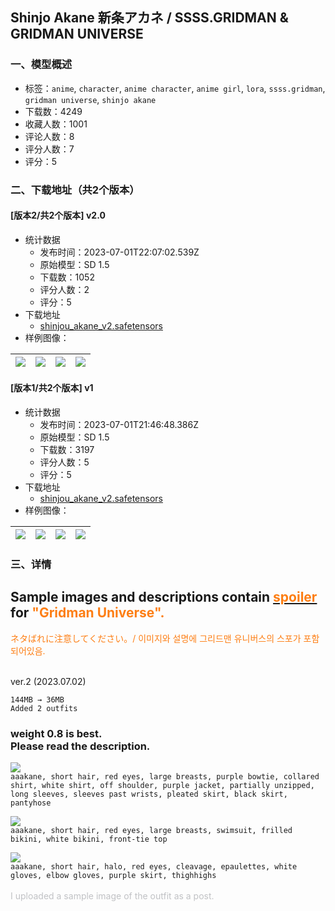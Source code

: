 ## Shinjo Akane 新条アカネ / SSSS.GRIDMAN & GRIDMAN UNIVERSE
### 一、模型概述

- 标签：`anime`, `character`, `anime character`, `anime girl`, `lora`, `ssss.gridman`, `gridman universe`, `shinjo akane`
- 下载数：4249
- 收藏人数：1001
- 评论人数：8
- 评分人数：7
- 评分：5

### 二、下载地址（共2个版本）

#### [版本2/共2个版本] v2.0

- 统计数据
  - 发布时间：2023-07-01T22:07:02.539Z
  - 原始模型：SD 1.5
  - 下载数：1052
  - 评分人数：2
  - 评分：5
- 下载地址
  - [shinjou_akane_v2.safetensors](https://civitai.com/api/download/models/108238)
- 样例图像：

| <img src="https://image.civitai.com/xG1nkqKTMzGDvpLrqFT7WA/a435a5cb-acc4-4650-b2e8-ff46ba9a238e/width=450/1363331.jpeg" /> | <img src="https://image.civitai.com/xG1nkqKTMzGDvpLrqFT7WA/5f94a9d2-a101-4e58-83a0-72157ab5392e/width=450/1363340.jpeg" /> | <img src="https://image.civitai.com/xG1nkqKTMzGDvpLrqFT7WA/399ef59f-49be-4f3d-99ef-543e3156ec43/width=450/1363344.jpeg" /> | <img src="https://image.civitai.com/xG1nkqKTMzGDvpLrqFT7WA/645f172d-e96c-4fab-94be-c85e1c7be50e/width=450/1363333.jpeg" /> |
| ---- | ---- | ---- | ---- |

#### [版本1/共2个版本] v1

- 统计数据
  - 发布时间：2023-07-01T21:46:48.386Z
  - 原始模型：SD 1.5
  - 下载数：3197
  - 评分人数：5
  - 评分：5
- 下载地址
  - [shinjou_akane_v2.safetensors](https://civitai.com/api/download/models/23062)
- 样例图像：

| <img src="https://image.civitai.com/xG1nkqKTMzGDvpLrqFT7WA/752c6c8b-6018-4e13-1b87-e90c67b08300/width=450/249513.jpeg" /> | <img src="https://image.civitai.com/xG1nkqKTMzGDvpLrqFT7WA/6859f2e6-0291-472d-ec38-24e8a6c46200/width=450/249522.jpeg" /> | <img src="https://image.civitai.com/xG1nkqKTMzGDvpLrqFT7WA/65232a5f-0eab-4391-095f-288a33048900/width=450/249521.jpeg" /> | <img src="https://image.civitai.com/xG1nkqKTMzGDvpLrqFT7WA/84caf6ea-db9e-4bf3-d682-2e164fa8be00/width=450/249520.jpeg" /> |
| ---- | ---- | ---- | ---- |


### 三、详情
<h2 id="heading-370">Sample images and descriptions contain <u><span style="color:rgb(253, 126, 20)">spoiler</span></u><span style="color:rgb(253, 126, 20)"> </span>for <span style="color:rgb(253, 126, 20)">"Gridman Universe".</span></h2><p><span style="color:rgb(253, 126, 20)">ネタばれに注意してください。/ 이미지와 설명에 그리드맨 유니버스의 스포가 포함되어있음.</span></p><p><br />ver.2 (2023.07.02)</p><pre><code>144MB → 36MB
Added 2 outfits</code></pre><h3 id="heading-371">weight 0.8 is best.<br />Please read the description.</h3><p></p><p><img src="https://image.civitai.com/xG1nkqKTMzGDvpLrqFT7WA/764d1822-7491-4130-bf65-562db76d3960/width=525/764d1822-7491-4130-bf65-562db76d3960.jpeg" /><br /><code>aaakane, short hair, red eyes, large breasts, purple bowtie, collared shirt, white shirt, off shoulder, purple jacket, partially unzipped, long sleeves, sleeves past wrists, pleated skirt, black skirt, pantyhose</code><br /></p><p><img src="https://image.civitai.com/xG1nkqKTMzGDvpLrqFT7WA/78a99a15-dee6-4428-9d56-3ce13fb0438c/width=525/78a99a15-dee6-4428-9d56-3ce13fb0438c.jpeg" /><br /><code>aaakane, short hair, red eyes, large breasts, swimsuit, frilled bikini, white bikini, front-tie top</code></p><p></p><p><img src="https://image.civitai.com/xG1nkqKTMzGDvpLrqFT7WA/bd45fea7-bdeb-4e12-a668-20eb1650c5fc/width=525/bd45fea7-bdeb-4e12-a668-20eb1650c5fc.jpeg" /><br /><code>aaakane, short hair, halo, red eyes, cleavage, epaulettes, white gloves, elbow gloves, purple skirt, thighhighs</code><br /><br /><span style="color:rgb(193, 194, 197)">I uploaded a sample image of the outfit as a post.</span></p>